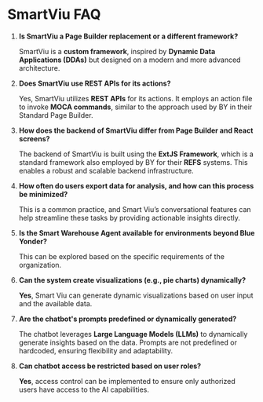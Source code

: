 
# SmartViu FAQ

1. **Is SmartViu a Page Builder replacement or a different framework?**

    SmartViu is a **custom framework**, inspired by **Dynamic Data Applications (DDAs)** but designed on a modern and more advanced architecture.

2. **Does SmartViu use REST APIs for its actions?**

    Yes, SmartViu utilizes **REST APIs** for its actions. It employs an action file to invoke **MOCA commands**, similar to the approach used by BY in their Standard Page Builder.

3. **How does the backend of SmartViu differ from Page Builder and React screens?**

    The backend of SmartViu is built using the **ExtJS Framework**, which is a standard framework also employed by BY for their **REFS** systems. This enables a robust and scalable backend infrastructure.

4. **How often do users export data for analysis, and how can this process be minimized?** 

    This is a common practice, and Smart Viu’s conversational features can help streamline these tasks by providing actionable insights directly. 

5. **Is the Smart Warehouse Agent available for environments beyond Blue Yonder?**

    This can be explored based on the specific requirements of the organization. 

6. **Can the system create visualizations (e.g., pie charts) dynamically?**

    **Yes**, Smart Viu can generate dynamic visualizations based on user input and the available data. 

7. **Are the chatbot's prompts predefined or dynamically generated?**
    
    The chatbot leverages **Large Language Models (LLMs)** to dynamically generate insights based on the data. Prompts are not predefined or hardcoded, ensuring flexibility and adaptability.

8. **Can chatbot access be restricted based on user roles?**

    **Yes**, access control can be implemented to ensure only authorized users have access to the AI capabilities.